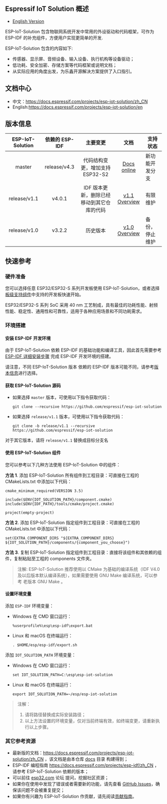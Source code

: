 ## Espressif IoT Solution 概述

* [English Version](./README.md)

ESP-IoT-Solution 包含物联网系统开发中常用的外设驱动和代码框架，可作为 ESP-IDF 的补充组件，方便用户实现更简单的开发.

ESP-IoT-Solution 包含的内容如下:

* 传感器、显示屏、音频设备、输入设备、执行机构等设备驱动；
* 低功耗、安全加密、存储方案等代码框架或说明文档；
* 从实际应用的角度出发，为乐鑫开源解决方案提供了入口指引。

## 文档中心

- 中文：https://docs.espressif.com/projects/esp-iot-solution/zh_CN
- English:https://docs.espressif.com/projects/esp-iot-solution/en

## 版本信息

| ESP-IoT-Solution | 依赖的 ESP-IDF |                  主要变更              |            文档              |        支持状态        |
| :--------------: | :------------: | :----------------------------------: |:------------------------------: | ---------------------- |
|      master      |   release/v4.3 |      代码结构变更，增加支持 ESP32-S2     | [Docs online](https://docs.espressif.com/projects/esp-iot-solution/zh_CN) | 新功能开发分支         |
|   release/v1.1   |     v4.0.1     | IDF 版本更新，删除已经移动到其它仓库的代码  | [v1.1 Overview](https://github.com/espressif/esp-iot-solution/tree/release/v1.1#esp32-iot-solution-overview) | 有限维护 |
|   release/v1.0   |     v3.2.2     | 历史版本                               | [v1.0 Overview](https://github.com/espressif/esp-iot-solution/tree/release/v1.0#esp32-iot-solution-overview) | 备份，停止维护  |


## 快速参考

### 硬件准备

您可以选择任意 ESP32/ESP32-S 系列开发板使用 ESP-IoT-Solution，或者选择[板级支持组件](./examples/common_components/boards)中支持的开发板快速开始。

ESP32/ESP32-S 系列 SoC 采用 40 nm 工艺制成，具有最佳的功耗性能、射频性能、稳定性、通用性和可靠性，适用于各种应用场景和不同功耗需求。

### 环境搭建

#### 安装 ESP-IDF 开发环境


由于 ESP-IoT-Solution 依赖 ESP-IDF 的基础功能和编译工具，因此首先需要参考 [ESP-IDF 详细安装步骤](https://docs.espressif.com/projects/esp-idf/zh_CN/latest/esp32/get-started/index.html#get-started-step-by-step) 完成 ESP-IDF 开发环境的搭建。

请注意，不同 ESP-IoT-Solution 版本 依赖的 ESP-IDF 版本可能不同，请参考[版本信息](#版本信息)进行选择。

#### 获取 ESP-IoT-Solution 源码

* 如果选择 `master` 版本，可使用以下指令获取代码：

    ```
    git clone --recursive https://github.com/espressif/esp-iot-solution
    ```

* 如果选择 `release/v1.1` 版本，可使用以下指令获取代码：

    ```
    git clone -b release/v1.1 --recursive https://github.com/espressif/esp-iot-solution
    ```

对于其它版本，请将 `release/v1.1` 替换成目标分支名

#### 使用 ESP-IoT-Solution 组件

您可以参考以下几种方法使用 ESP-IoT-Solution 中的组件：

**方法 1**. 添加 ESP-IoT-Solution 所有组件到工程目录：可直接在工程的 CMakeLists.txt 中添加以下代码：

```
cmake_minimum_required(VERSION 3.5)

include($ENV{IOT_SOLUTION_PATH}/component.cmake)
include($ENV{IDF_PATH}/tools/cmake/project.cmake)

project(empty-project)
```

**方法 2**. 添加 ESP-IoT-Solution 指定组件到工程目录：可直接在工程的 CMakeLists.txt 中添加以下代码：

```
set(EXTRA_COMPONENT_DIRS "${EXTRA_COMPONENT_DIRS} ${IOT_SOLUTION_PATH}/components/{component_you_choose}")
```

**方法 3**. 复制 ESP-IoT-Solution 指定组件到工程目录：直接将该组件和其依赖的组件，复制粘贴至工程的 components 文件夹。

>注解:
>ESP-IoT-Solution 推荐使用以 CMake 为基础的编译系统（IDF V4.0 及以后版本默认编译系统），如果需要使用 GNU Make 编译系统，可以参考 老版本 GNU Make 。

#### 设置环境变量

添加 `ESP-IDF` 环境变量：

* Windows 在 CMD 窗口运行：

    ```
    %userprofile%\esp\esp-idf\export.bat
    ```

* Linux 和 macOS 在终端运行：

    ```
    . $HOME/esp/esp-idf/export.sh
    ```

添加 `IOT_SOLUTION_PATH` 环境变量：

* Windows 在 CMD 窗口运行：

    ```
    set IOT_SOLUTION_PATH=C:\esp\esp-iot-solution
    ```

* Linux 和 macOS 在终端运行：

    ```
    export IOT_SOLUTION_PATH=~/esp/esp-iot-solution
    ```

> 注解：
>   1. 请将路径替换成实际安装路径；
>   2. 以上方法设置的环境变量，仅对当前终端有效，如终端变更，请重新执行以上步骤。

### 其它参考资源

- 最新版的文档：https://docs.espressif.com/projects/esp-iot-solution/zh_CN ，该文档是由本仓库 [docs](./docs) 目录 构建得到；
- ESP-IDF 编程指南 https://docs.espressif.com/projects/esp-idf/zh_CN ，请参考 ESP-IoT-Solution 依赖的版本；
- 可以前往 [esp32.com](www.esp32.com) 论坛 提问，挖掘社区资源；
- 如果你在使用中发现了错误或者需要新的功能，请先查看 [GitHub Issues](https://github.com/espressif/esp-iot-solution/issues)，确保该问题不会被重复提交；
- 如果你有兴趣为 ESP-IoT-Solution 作贡献，请先阅读[贡献指南](./CONTRIBUTING.rst)。